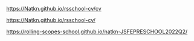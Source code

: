 https://Natkn.github.io/rsschool-cv/cv

https://Natkn.github.io/rsschool-cv/ 

https://rolling-scopes-school.github.io/natkn-JSFEPRESCHOOL2022Q2/
